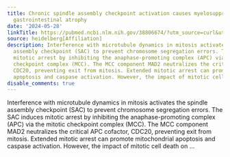 ```yaml
---
title: Chronic spindle assembly checkpoint activation causes myelosuppression and
  gastrointestinal atrophy
date: '2024-05-28'
linkTitle: https://pubmed.ncbi.nlm.nih.gov/38806674/?utm_source=curl&utm_medium=rss&utm_campaign=pubmed-2&utm_content=1FakS-2QOkCT8HsMOQP1bCRQ4YzyumYOmxmF0moLsQ3dFB1E9V&fc=20220326224207&ff=20240529181135&v=2.18.0.post9+e462414
source: heidelberg[Affiliation]
description: Interference with microtubule dynamics in mitosis activates the spindle
  assembly checkpoint (SAC) to prevent chromosome segregation errors. The SAC induces
  mitotic arrest by inhibiting the anaphase-promoting complex (APC) via the mitotic
  checkpoint complex (MCC). The MCC component MAD2 neutralizes the critical APC cofactor,
  CDC20, preventing exit from mitosis. Extended mitotic arrest can promote mitochondrial
  apoptosis and caspase activation. However, the impact of mitotic cell death on ...
disable_comments: true
---
```

Interference with microtubule dynamics in mitosis activates the spindle assembly checkpoint (SAC) to prevent chromosome segregation errors. The SAC induces mitotic arrest by inhibiting the anaphase-promoting complex (APC) via the mitotic checkpoint complex (MCC). The MCC component MAD2 neutralizes the critical APC cofactor, CDC20, preventing exit from mitosis. Extended mitotic arrest can promote mitochondrial apoptosis and caspase activation. However, the impact of mitotic cell death on ...